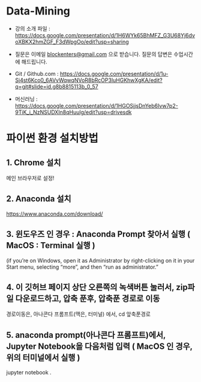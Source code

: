 # Data-Mining


- 강의 소개 파일 : https://docs.google.com/presentation/d/1H6WYk65BhMFZ_G3U68Yj6dvoXBKX2hmZGF_F3dWpgOo/edit?usp=sharing


- 질문은 이메일  blockenters@gmail.com 으로 받습니다. 질문의 답변은 수업시간에 해드립니다. 


- Git / Github.com : https://docs.google.com/presentation/d/1u-Sj4st6Kco0_6AVvWqwqNVoR8bRcOP3luHGKhwXgKA/edit?q=git#slide=id.g8b8815113b_0_57

- 머신러닝 : https://docs.google.com/presentation/d/1HGOSjjsDnYeb6Ivw7p2-9TiK_i_NzNSUDXIn8qHuulg/edit?usp=drivesdk


# 파이썬 환경 설치방법

## 1. Chrome 설치 
메인 브라우저로 설정!

## 2. Anaconda 설치
https://www.anaconda.com/download/

## 3. 윈도우즈 인 경우 : Anaconda Prompt 찾아서 실행 ( MacOS : Terminal 실행 )
(if you’re on Windows, open it as Administrator by right-clicking on it in your Start menu, selecting “more”, and then “run as administrator.”

## 4. 이 깃허브 페이지 상단 오른쪽의 녹색버튼 눌러서, zip파일 다운로드하고, 압축 푼후, 압축푼 경로로 이동
경로이동은, 아나콘다 프롬프트(맥은, 터미널) 에서, cd 앞축푼경로

## 5. anaconda prompt(아나콘다 프롬프트)에서, Jupyter Notebook을 다음처럼 입력  ( MacOS 인 경우, 위의 터미널에서 실행 )
jupyter notebook .




